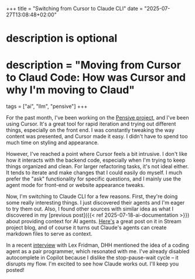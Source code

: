 +++
title = "Switching from Cursor to Claude CLI"
date = "2025-07-27T13:08:48+02:00"

#
# description is optional
#
# description = "Moving from Cursor to Claud Code: How was Cursor and why I'm moving to Claud"

tags = ["ai", "llm", "pensive"]
+++

For the past month, I've been working on the [Pensive project](https://getpensive.com/), and I've been using Cursor. It's a great tool for rapid iteration and trying out different things, especially on the front end. I was constantly tweaking the way content was presented, and Cursor made it easy. I didn't have to spend too much time on styling and appearance.

However, I've reached a point where Cursor feels a bit intrusive. I don't like how it interacts with the backend code, especially when I'm trying to keep things organized and clean. For larger refactoring tasks, it's not ideal either. It tends to iterate and make changes that I could easily do myself. I much prefer the "ask" functionality for specific questions, and I mainly use the agent mode for front-end or website appearance tweaks.

Now, I'm switching to Claude CLI for a few reasons. First, they're doing some really interesting things. I just discovered their agents and I'm eager to try them out. Also, I found other sources with similar idea as what I discovered in my [previous post]({{< ref 2025-07-18-ai-documentation >}}) about providing context for AI agents. [Here's](https://getstream.io/blog/cursor-ai-large-projects/) a great post on it in Stream project blog, and of course it turns out Claude's agents can create markdown files to serve as context.

In a recent [interview](https://lexfridman.com/dhh-david-heinemeier-hansson/) with Lex Fridman, DHH mentioned the idea of a coding agent as a pair programmer, which resonated with me. I've already disabled autocomplete in Copilot because I dislike the stop-pause-wait cycle – it disrupts my flow. I'm excited to see how Claude works out. I'll keep you posted!
